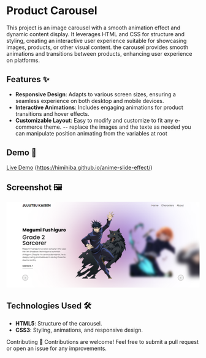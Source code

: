 # Product Carousel 
This project is an image carousel with a smooth animation effect and dynamic content display. It leverages HTML and CSS for structure and styling, creating an interactive user experience suitable for showcasing images, products, or other visual content.
the carousel provides smooth animations and transitions between products, enhancing user experience on platforms.

## Features ✨

- **Responsive Design**: Adapts to various screen sizes, ensuring a seamless experience on both desktop and mobile devices.
- **Interactive Animations**: Includes engaging animations for product transitions and hover effects.
- **Customizable Layout**: Easy to modify and customize to fit any e-commerce theme.
-- replace the images and the texte as needed you can manipulate position animating from the variables at root

## Demo 🚀

[Live Demo](#) (https://himihiba.github.io/anime-slide-effect/)

## Screenshot 🖼️

![Carousel](1.png)  


## Technologies Used 🛠️

- **HTML5**: Structure of the carousel.
- **CSS3**: Styling, animations, and responsive design.


Contributing 🤝
Contributions are welcome! Feel free to submit a pull request or open an issue for any improvements.
